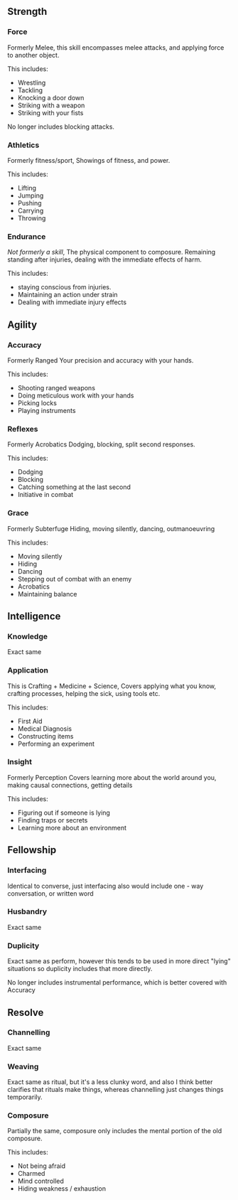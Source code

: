 ## Strength
### Force
Formerly Melee, 
this skill encompasses melee attacks, and applying force to another object. 

This includes:
* Wrestling
* Tackling
* Knocking a door down
* Striking with a weapon
* Striking with your fists

No longer includes blocking attacks.

### Athletics
Formerly fitness/sport,
Showings of fitness, and power.

This includes:
* Lifting
* Jumping
* Pushing
* Carrying
* Throwing

### Endurance
*Not formerly a skill*, 
The physical component to composure. Remaining standing after injuries, dealing with the immediate effects of harm.

This includes:
* staying conscious from injuries.
* Maintaining an action under strain
* Dealing with immediate injury effects

## Agility
### Accuracy
Formerly Ranged
Your precision and accuracy with your hands. 

This includes: 
* Shooting ranged weapons
* Doing meticulous work with your hands
* Picking locks
* Playing instruments

### Reflexes
Formerly Acrobatics
Dodging, blocking, split second responses.

This includes:
* Dodging
* Blocking
* Catching something at the last second
* Initiative in combat

### Grace
Formerly Subterfuge
Hiding, moving silently, dancing, outmanoeuvring

This includes:
* Moving silently
* Hiding
* Dancing
* Stepping out of combat with an enemy
* Acrobatics
* Maintaining balance

## Intelligence
### Knowledge
Exact same

### Application
This is Crafting + Medicine + Science,
Covers applying what you know, crafting processes, helping the sick, using tools etc.

This includes:
* First Aid
* Medical Diagnosis
* Constructing items
* Performing an experiment

### Insight
Formerly Perception
Covers learning more about the world around you, making causal connections, getting details

This includes:
* Figuring out if someone is lying
* Finding traps or secrets
* Learning more about an environment

## Fellowship
### Interfacing
Identical to converse, just interfacing also would include one - way conversation, or written word

### Husbandry
Exact same

### Duplicity
Exact same as perform, however this tends to be used in more direct "lying" situations so duplicity includes that more directly.

No longer includes instrumental performance, which is better covered with Accuracy

## Resolve
### Channelling
Exact same

### Weaving
Exact same as ritual, but it's a less clunky word, and also I think better clarifies that rituals make things, whereas channelling just changes things temporarily.

### Composure
Partially the same, composure only includes the mental portion of the old composure.

This includes:
* Not being afraid
* Charmed
* Mind controlled
* Hiding weakness / exhaustion


